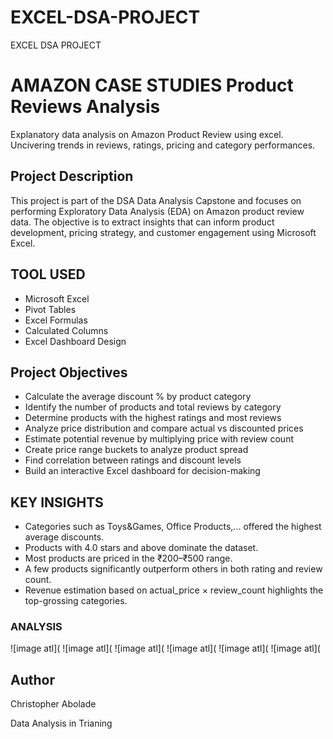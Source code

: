 # EXCEL-DSA-PROJECT
EXCEL DSA PROJECT

# AMAZON CASE STUDIES Product Reviews Analysis
Explanatory data analysis on Amazon Product Review using excel. Uncivering trends in reviews, ratings, pricing and category performances.

## Project Description
This project is part of the DSA Data Analysis Capstone and focuses on performing Exploratory Data Analysis (EDA) on Amazon product review data. The objective is to extract insights that can inform product development, pricing strategy, and customer engagement using Microsoft Excel.

## TOOL USED
- Microsoft Excel
- Pivot Tables
- Excel Formulas
- Calculated Columns
- Excel Dashboard Design

## Project Objectives
- Calculate the average discount % by product category
- Identify the number of products and total reviews by category
- Determine products with the highest ratings and most reviews
- Analyze price distribution and compare actual vs discounted prices
- Estimate potential revenue by multiplying price with review count
- Create price range buckets to analyze product spread
- Find correlation between ratings and discount levels
- Build an interactive Excel dashboard for decision-making

## KEY INSIGHTS
- Categories such as Toys&Games, Office Products,... offered the highest average discounts.
- Products with 4.0 stars and above dominate the dataset.
- Most products are priced in the ₹200–₹500 range.
- A few products significantly outperform others in both rating and review count.
- Revenue estimation based on actual_price × review_count highlights the top-grossing categories.

### ANALYSIS
![image atl](
![image atl](
![image atl](
![image atl](
![image atl](
![image atl](
## Author
Christopher Abolade

Data Analysis in Trianing
